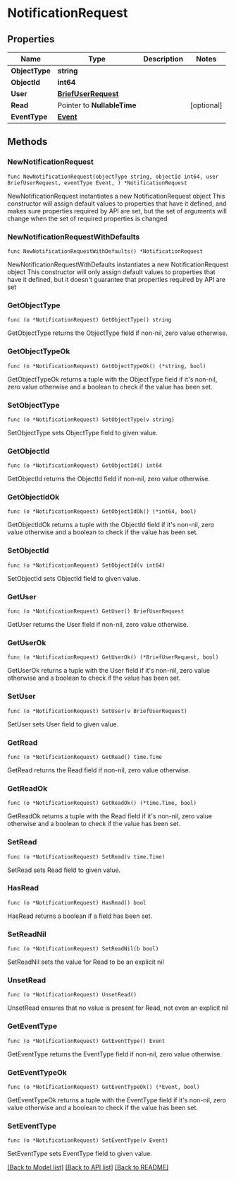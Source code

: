 # NotificationRequest

## Properties

Name | Type | Description | Notes
------------ | ------------- | ------------- | -------------
**ObjectType** | **string** |  | 
**ObjectId** | **int64** |  | 
**User** | [**BriefUserRequest**](BriefUserRequest.md) |  | 
**Read** | Pointer to **NullableTime** |  | [optional] 
**EventType** | [**Event**](Event.md) |  | 

## Methods

### NewNotificationRequest

`func NewNotificationRequest(objectType string, objectId int64, user BriefUserRequest, eventType Event, ) *NotificationRequest`

NewNotificationRequest instantiates a new NotificationRequest object
This constructor will assign default values to properties that have it defined,
and makes sure properties required by API are set, but the set of arguments
will change when the set of required properties is changed

### NewNotificationRequestWithDefaults

`func NewNotificationRequestWithDefaults() *NotificationRequest`

NewNotificationRequestWithDefaults instantiates a new NotificationRequest object
This constructor will only assign default values to properties that have it defined,
but it doesn't guarantee that properties required by API are set

### GetObjectType

`func (o *NotificationRequest) GetObjectType() string`

GetObjectType returns the ObjectType field if non-nil, zero value otherwise.

### GetObjectTypeOk

`func (o *NotificationRequest) GetObjectTypeOk() (*string, bool)`

GetObjectTypeOk returns a tuple with the ObjectType field if it's non-nil, zero value otherwise
and a boolean to check if the value has been set.

### SetObjectType

`func (o *NotificationRequest) SetObjectType(v string)`

SetObjectType sets ObjectType field to given value.


### GetObjectId

`func (o *NotificationRequest) GetObjectId() int64`

GetObjectId returns the ObjectId field if non-nil, zero value otherwise.

### GetObjectIdOk

`func (o *NotificationRequest) GetObjectIdOk() (*int64, bool)`

GetObjectIdOk returns a tuple with the ObjectId field if it's non-nil, zero value otherwise
and a boolean to check if the value has been set.

### SetObjectId

`func (o *NotificationRequest) SetObjectId(v int64)`

SetObjectId sets ObjectId field to given value.


### GetUser

`func (o *NotificationRequest) GetUser() BriefUserRequest`

GetUser returns the User field if non-nil, zero value otherwise.

### GetUserOk

`func (o *NotificationRequest) GetUserOk() (*BriefUserRequest, bool)`

GetUserOk returns a tuple with the User field if it's non-nil, zero value otherwise
and a boolean to check if the value has been set.

### SetUser

`func (o *NotificationRequest) SetUser(v BriefUserRequest)`

SetUser sets User field to given value.


### GetRead

`func (o *NotificationRequest) GetRead() time.Time`

GetRead returns the Read field if non-nil, zero value otherwise.

### GetReadOk

`func (o *NotificationRequest) GetReadOk() (*time.Time, bool)`

GetReadOk returns a tuple with the Read field if it's non-nil, zero value otherwise
and a boolean to check if the value has been set.

### SetRead

`func (o *NotificationRequest) SetRead(v time.Time)`

SetRead sets Read field to given value.

### HasRead

`func (o *NotificationRequest) HasRead() bool`

HasRead returns a boolean if a field has been set.

### SetReadNil

`func (o *NotificationRequest) SetReadNil(b bool)`

 SetReadNil sets the value for Read to be an explicit nil

### UnsetRead
`func (o *NotificationRequest) UnsetRead()`

UnsetRead ensures that no value is present for Read, not even an explicit nil
### GetEventType

`func (o *NotificationRequest) GetEventType() Event`

GetEventType returns the EventType field if non-nil, zero value otherwise.

### GetEventTypeOk

`func (o *NotificationRequest) GetEventTypeOk() (*Event, bool)`

GetEventTypeOk returns a tuple with the EventType field if it's non-nil, zero value otherwise
and a boolean to check if the value has been set.

### SetEventType

`func (o *NotificationRequest) SetEventType(v Event)`

SetEventType sets EventType field to given value.



[[Back to Model list]](../README.md#documentation-for-models) [[Back to API list]](../README.md#documentation-for-api-endpoints) [[Back to README]](../README.md)


